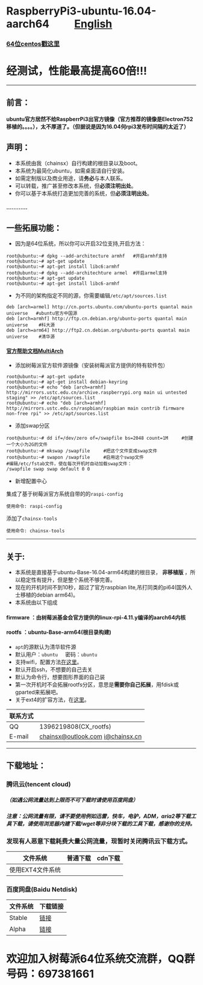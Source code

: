 # RaspberryPi3-ubuntu-16.04-aarch64          [English](https://github.com/chainsx/ubuntu64-rpi/blob/ubuntu-16.04-arm64/README-EN.md)
### [64位centos戳这里](https://github.com/chainsx/centos64-rpi)
# 经测试，性能最高提高60倍!!!

****************

## 前言：
#### ubuntu官方居然不给RaspberrPi3出官方镜像（官方推荐的镜像是Electron752移植的。。。。），太不厚道了。（但据说是因为16.04何rpi3发布时间隔的太近了）

## 声明：
* 本系统由我（chainsx）自行构建的根目录以及boot。
* 本系统为最简化ubuntu，如需桌面请自行安装。
* 如需定制版以及商业用途，请**务必**与本人联系。
* 可以转载，推广甚至修改本系统，但**必须注明出处**。
* 你可以基于本系统打造更加完善的系统，但**必须注明出处**。
#### …………

## 一些拓展功能：

* 因为是64位系统，所以你可以开启32位支持,开启方法：

```
root@ubuntu:~# dpkg --add-architecture armhf   #开启armhf支持
root@ubuntu:~# apt-get update
root@ubuntu:~# apt-get install libc6:armhf
root@ubuntu:~# dpkg --add-architechture armel  #开启armel支持
root@ubuntu:~# apt-get update
root@ubuntu:~# apt-get install libc6-armhf
```

* 为不同的架构指定不同的源，你需要编辑`/etc/apt/sources.list`

```
deb [arch=armel] http://cn.ports.ubuntu.com/ubuntu-ports quantal main universe   #ubuntu官方中国源
deb [arch=armhf] http://ftp.cn.debian.org/ubuntu-ports quantal main universe    #科大源
deb [arch=arm64] http://ftp2.cn.debian.org/ubuntu-ports quantal main universe    #清华源
```

#### [官方帮助文档MultiArch](https://wiki.debian.org/Multiarch/HOWTO)

* 添加树莓派官方软件源镜像（安装树莓派官方提供的特有软件包）

```
root@ubuntu:~# apt-get update
root@ubuntu:~# apt-get install debian-keyring
root@ubuntu:~# echo "deb [arch=armhf] http://mirrors.ustc.edu.cn/archive.raspberrypi.org main ui untested staging" >> /etc/apt/sources.list
root@ubuntu:~# echo "deb [arch=armhf] http://mirrors.ustc.edu.cn/raspbian/raspbian main contrib firmware non-free rpi" >> /etc/apt/sources.list
```

* 添加swap分区

```
root@ubuntu:~# dd if=/dev/zero of=/swapfile bs=2048 count=1M     #创建一个大小为2G的文件
root@ubuntu:~# mkswap /swapfile     #把这个文件变成swap文件
root@ubuntu:~# swapon /swapfile     #启用这个swap文件
#编辑/etc/fstab文件，使在每次开机时自动加载swap文件：
/swapfile swap swap default 0 0
```

* 新增配置中心

集成了基于树莓派官方系统自带的的`raspi-config`
```
使用命令: raspi-config
```

添加了`chainsx-tools`
```
使用命令: chainsx-tools
```
********

## 关于:

* 本系统是直接基于ubuntu-Base-16.04-arm64构建的根目录， **非移植版** ，所以稳定性有提升，但是整个系统不够完善。
* 现在的开机时间不到10秒，超过了官方raspbian lite,吊打同类的pi64(国外人士移植的debian arm64)。
* 本系统由以下组成
#### **firmware** ：由树莓派基金会官方提供的linux-rpi-4.11.y编译的aarch64内核
#### **rootfs** ：ubuntu-Base-arm64(根目录构建)
* `apt`的源默认为清华软件源
* 默认用户：`ubuntu`      密码：`ubuntu`
* 支持wifi，配置方法[在这里](https://github.com/chainsx/ubuntu64-rpi/blob/ubuntu-16.04.3-arm64/Documentation/wifi-config.md)。
* 默认开启ssh，不想要的自己去关
* 默认为命令行，想要图形界面的自己装
* 第一次开机时不会拓展rootfs分区，意思是**需要你自己拓展**，用fdisk或gparted来拓展吧。
* 关于ext4的扩容方法，在[这里](https://github.com/chainsx/ubuntu64-rpi/blob/ubuntu-17.04-arm64/Documentation/expand-file-system.md)。


|  联系方式   |           |
|-----------|------------|
|QQ|1396219808(CX_rootfs)|
|E-mail|chainsx@outlook.com i@chainsx.cn|

**********************

## 下载地址：

### 腾讯云(tencent cloud)
##### （如遇公网流量达到上限而不可下载时请使用百度网盘）
##### 注意：公网流量有限，请不要使用例如迅雷，快车，电驴，ADM，aria2等下载工具下载，请使用浏览器内建下载/wget等非分块下载的工具下载，感谢你的支持。
### 发现有人恶意下载耗费大量公网流量，现暂时关闭腾讯云下载方式。

|文件系统 | 普通下载 |cdn下载 |
|-----|------|---------|
|使用EXT4文件系统|  |  |

### 百度网盘(Baidu Netdisk)

|文件系统 | 下载链接 |
|--------|--------|
| Stable | [链接](https://pan.baidu.com/s/1kWSE0kf) |
| Alpha  | [链接](https://pan.baidu.com/s/1snt6ByX) |

# 欢迎加入树莓派64位系统交流群，QQ群号码：697381661
